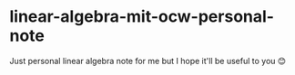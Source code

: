 # linear-algebra-mit-ocw-personal-note
Just personal linear algebra note for me but I hope it'll be useful to you 😊

